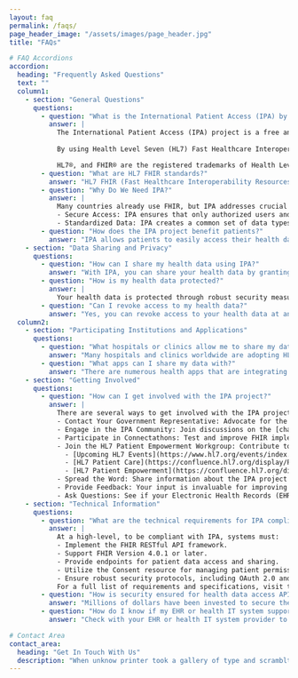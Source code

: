 ```yaml
---
layout: faq
permalink: /faqs/
page_header_image: "/assets/images/page_header.jpg"
title: "FAQs"

# FAQ Accordions
accordion:
  heading: "Frequently Asked Questions"
  text: ""
  column1:
    - section: "General Questions"
      questions:
        - question: "What is the International Patient Access (IPA) by HL7® FHIR® project?"
          answer: |
            The International Patient Access (IPA) project is a free and open initiative aimed at empowering patients worldwide by enabling secure, selective sharing of their health data across different healthcare systems. 
            
            By using Health Level Seven (HL7) Fast Healthcare Interoperability Resources (FHIR) standards, IPA ensures that patients can control who accesses their health information while maintaining the highest levels of data protection and privacy.

            HL7®, and FHIR® are the registered trademarks of Health Level Seven International and their use of these trademarks does not constitute an endorsement by HL7.
        - question: "What are HL7 FHIR standards?"
          answer: "HL7 FHIR (Fast Healthcare Interoperability Resources) standards are a set of free and open guidelines developed by Health Level Seven International (HL7) to facilitate the exchange of healthcare information electronically. FHIR standards ensure that health data can be shared and understood across different systems and platforms, promoting interoperability and improved patient care."
        - question: "Why Do We Need IPA?"
          answer: | 
            Many countries already use FHIR, but IPA addresses crucial limitations:
            - Secure Access: IPA ensures that only authorized users and apps can access health information, protecting patient privacy.  It defines how apps get permission to access data using standard methods (like OAuth 2.0).
            - Standardized Data: IPA creates a common set of data types and formats.  This means medical apps can work consistently across different systems worldwide, simplifying development, improving interoperability and patient access.
        - question: "How does the IPA project benefit patients?"
          answer: "IPA allows patients to easily access their health data from various healthcare providers. With easy access, patients become more informed and engaged in their healthcare decisions. This can lead to better health outcomes as patients can track their conditions, understand their treatments, and communicate more effectively with their healthcare providers."
    - section: "Data Sharing and Privacy"
      questions:
        - question: "How can I share my health data using IPA?"
          answer: "With IPA, you can share your health data by granting access to specific health apps. This is done through consent management features within IPA-compliant systems, allowing you to control who sees your information and for what purposes."
        - question: "How is my health data protected?"
          answer: |
            Your health data is protected through robust security measures, including encryption, secure authentication, and compliance with data protection regulations such as the [General Data Protection Regulation](https://gdpr.eu/what-is-gdpr/){: target="_blank} (GDPR) and the [Health Insurance Portability and Accountability Act](https://www.cdc.gov/phlp/php/resources/health-insurance-portability-and-accountability-act-of-1996-hipaa.html){: target="_blank"} (HIPAA).
        - question: "Can I revoke access to my health data?"
          answer: "Yes, you can revoke access to your health data at any time, as patient-controlled consent is a key feature of our system. However, it's important to note that any data that was accessed prior to revocation will still be subject to the privacy policy of the app or health system that accessed the information. This means that you should review their policies to understand how your data will be handled after access is revoked."
  column2:
    - section: "Participating Institutions and Applications"
      questions:
        - question: "What hospitals or clinics allow me to share my data using IPA?"
          answer: "Many hospitals and clinics worldwide are adopting HL7 FHIR standards and participating in the IPA project. To find out if your local healthcare providers support IPA, check with them directly or visit our [official blog](https://blog.hl7.org/international-patient-access) for a list of participating institutions."
        - question: "What apps can I share my data with?"
          answer: "There are numerous health apps that are integrating with IPA to provide seamless data sharing capabilities. These range from personal health management tools to specialized medical applications. For a sample list of compatible apps, visit our [official blog](https://blog.hl7.org/international-patient-access)."
    - section: "Getting Involved"
      questions:
        - question: "How can I get involved with the IPA project?"
          answer: |
            There are several ways to get involved with the IPA project:
            - Contact Your Government Representative: Advocate for the adoption of IPA standards in national healthcare policies.
            - Engage in the IPA Community: Join discussions on the [chat.fhir.org](https://chat.fhir.org/#narrow/channel/261969-IPA){: target="_blank"} chat server.
            - Participate in Connectathons: Test and improve FHIR implementations in collaborative events.
            - Join the HL7 Patient Empowerment Workgroup: Contribute to initiatives that enhance patient engagement and control over their health data.
              - [Upcoming HL7 Events](https://www.hl7.org/events/index.cfm){: target="_blank"}
              - [HL7 Patient Care](https://confluence.hl7.org/display/PC){: target="_blank"}
              - [HL7 Patient Empowerment](https://confluence.hl7.org/display/PE){: target="_blank"}
            - Spread the Word: Share information about the IPA project with your network.
            - Provide Feedback: Your input is invaluable for improving IPA standards.
            - Ask Questions: See if your Electronic Health Records (EHR) vendor supports IPA.
    - section: "Technical Information"
      questions:
        - question: "What are the technical requirements for IPA compliance?"
          answer: |
            At a high-level, to be compliant with IPA, systems must:
            - Implement the FHIR RESTful API framework.
            - Support FHIR Version 4.0.1 or later.
            - Provide endpoints for patient data access and sharing.
            - Utilize the Consent resource for managing patient permissions.
            - Ensure robust security protocols, including OAuth 2.0 and SMART on FHIR.
            For a full list of requirements and specifications, visit the [International Patient Access API Specification](https://hl7.org/fhir/uv/ipa/){: target="_blank"}
        - question: "How is security ensured for health data access APIs?"
          answer: "Millions of dollars have been invested to secure the SMART App Launch mechanisms within the International Patient Access (IPA) framework. Some jurisdictions have confidently opted to forgo app certification, allowing developers to innovate confidently while ensuring patient data is protected. No matter what level of certification frameworks for apps you’ve built, this robust security empowers reliable, efficient health information management."
        - question: "How do I know if my EHR or health IT system supports IPA?"
          answer: "Check with your EHR or health IT system provider to confirm their support for HL7 FHIR IPA standards. You can also refer to our [official blog](https://blog.hl7.org/international-patient-access) for a list of compliant systems and providers."

# Contact Area
contact_area:
  heading: "Get In Touch With Us"
  description: "When unknow printer took a gallery of type and scramblted it to make a type specimen book"
---
```

